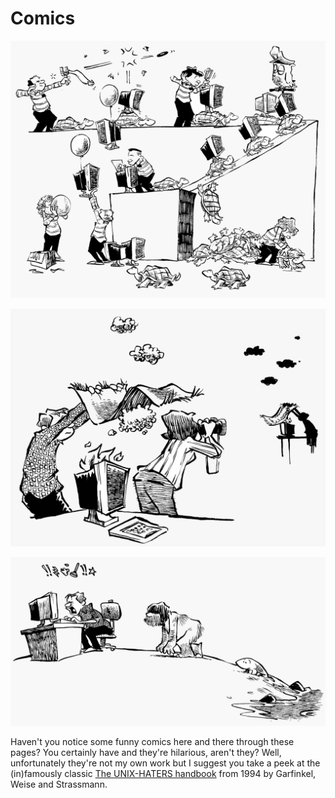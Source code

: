 # Comics

![](pics/administration.png)

![](pics/smoke.png)

![](pics/evolution.png)

Haven't you notice some funny comics here and there through these pages? You certainly have and they're hilarious, aren't they? Well, unfortunately they're not my own work but I suggest you take a peek at the (in)famously classic [The UNIX-HATERS handbook](https://web.mit.edu/~simsong/www/ugh.pdf) from 1994 by Garfinkel, Weise and Strassmann.
